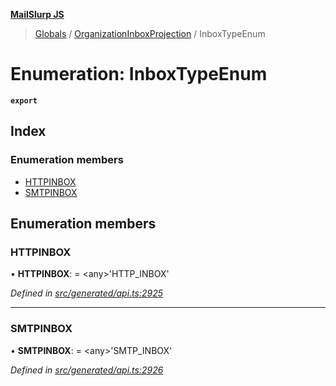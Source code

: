 **[MailSlurp JS](../README.md)**

> [Globals](../README.md) / [OrganizationInboxProjection](../modules/organizationinboxprojection.md) / InboxTypeEnum

# Enumeration: InboxTypeEnum

**`export`** 

## Index

### Enumeration members

* [HTTPINBOX](organizationinboxprojection.inboxtypeenum.md#httpinbox)
* [SMTPINBOX](organizationinboxprojection.inboxtypeenum.md#smtpinbox)

## Enumeration members

### HTTPINBOX

•  **HTTPINBOX**:  = \<any>'HTTP\_INBOX'

*Defined in [src/generated/api.ts:2925](https://github.com/mailslurp/mailslurp-client/blob/67ec74c/src/generated/api.ts#L2925)*

___

### SMTPINBOX

•  **SMTPINBOX**:  = \<any>'SMTP\_INBOX'

*Defined in [src/generated/api.ts:2926](https://github.com/mailslurp/mailslurp-client/blob/67ec74c/src/generated/api.ts#L2926)*
